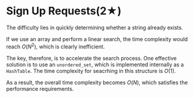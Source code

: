 # Sign Up Requests(2★)

The difficulty lies in quickly determining whether a string already exists.

If we use an array and perform a linear search, the time complexity would reach $O(N^2)$, which is clearly inefficient.

The key, therefore, is to accelerate the search process. One effective solution is to use an `unordered_set`, which is implemented internally as a `HashTable`. The time complexity for seacrhing in this structure is $O(1)$.

As a result, the overall time complexity becomes $O(N)$, which satisfies the performance requirements.
